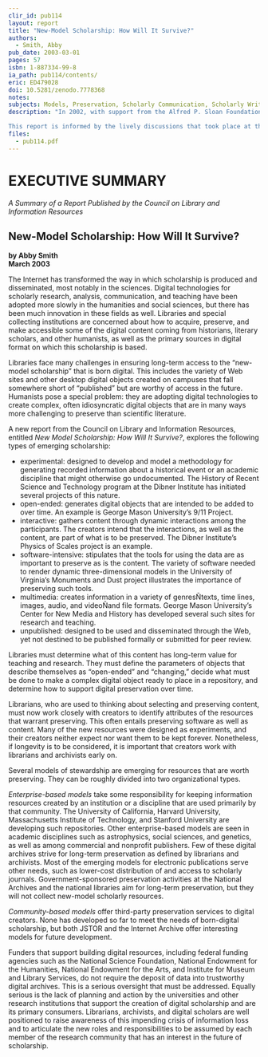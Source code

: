 ```yaml
---
clir_id: pub114
layout: report
title: "New-Model Scholarship: How Will It Survive?"
authors: 
  - Smith, Abby
pub_date: 2003-03-01
pages: 57
isbn: 1-887334-99-8
ia_path: pub114/contents/
eric: ED479028
doi: 10.5281/zenodo.7778368
notes:
subjects: Models, Preservation, Scholarly Communication, Scholarly Writing, Scholarship, World Wide Web
description: "In 2002, with support from the Alfred P. Sloan Foundation, CLIR hosted a meeting of scholars, librarians, archivists, technologists, publishers, and funders to discuss the preservation of digital scholarly resources. The goal of the workshop was to identify the needs of various stakeholders-Web site creators; distributors and publishers of digital materials; representatives of archives, libraries, and repositories that want to collect these sites and make them available; end users; and anyone in the chain of scholarly communication who might want to discover and use these works for their own purposes-and to agree on common approaches to meeting those needs.

This report is informed by the lively discussions that took place at that conference, and by two papers that were circulated in advance and which are included as Appendixes. The author describes the scope of problems posed by preserving Web-based scholarly resources. It focuses on “new-model scholarship”-scholarship that is born digital and constitutes an important source for present and future research and teaching. The new-model scholarship is, specifically, the variety of Web sites and other desktop digital objects that faculty and graduate students are creating that fall somewhere short of “published” but are worthy of access into the future."
files:
  - pub114.pdf
---
```


# EXECUTIVE SUMMARY

_A Summary of a Report Published by the Council on Library and Information Resources_

New-Model Scholarship: How Will It Survive?
-------------------------------------------

**by Abby Smith  
March 2003**

The Internet has transformed the way in which scholarship is produced and disseminated, most notably in the sciences. Digital technologies for scholarly research, analysis, communication, and teaching have been adopted more slowly in the humanities and social sciences, but there has been much innovation in these fields as well. Libraries and special collecting institutions are concerned about how to acquire, preserve, and make accessible some of the digital content coming from historians, literary scholars, and other humanists, as well as the primary sources in digital format on which this scholarship is based.

Libraries face many challenges in ensuring long-term access to the “new-model scholarship” that is born digital. This includes the variety of Web sites and other desktop digital objects created on campuses that fall somewhere short of “published” but are worthy of access in the future. Humanists pose a special problem: they are adopting digital technologies to create complex, often idiosyncratic digital objects that are in many ways more challenging to preserve than scientific literature.

A new report from the Council on Library and Information Resources, entitled _New Model Scholarship: How Will It Survive?_, explores the following types of emerging scholarship:

* experimental: designed to develop and model a methodology for generating recorded information about a historical event or an academic discipline that might otherwise go undocumented. The History of Recent Science and Technology program at the Dibner Institute has initiated several projects of this nature.
* open-ended: generates digital objects that are intended to be added to over time. An example is George Mason University’s 9/11 Project.
* interactive: gathers content through dynamic interactions among the participants. The creators intend that the interactions, as well as the content, are part of what is to be preserved. The Dibner Institute’s Physics of Scales project is an example.
* software-intensive: stipulates that the tools for using the data are as important to preserve as is the content. The variety of software needed to render dynamic three-dimensional models in the University of Virginia’s Monuments and Dust project illustrates the importance of preserving such tools.
* multimedia: creates information in a variety of genresÑtexts, time lines, images, audio, and videoÑand file formats. George Mason University’s Center for New Media and History has developed several such sites for research and teaching.
* unpublished: designed to be used and disseminated through the Web, yet not destined to be published formally or submitted for peer review.

Libraries must determine what of this content has long-term value for teaching and research. They must define the parameters of objects that describe themselves as “open-ended” and “changing,” decide what must be done to make a complex digital object ready to place in a repository, and determine how to support digital preservation over time.

Librarians, who are used to thinking about selecting and preserving content, must now work closely with creators to identify attributes of the resources that warrant preserving. This often entails preserving software as well as content. Many of the new resources were designed as experiments, and their creators neither expect nor want them to be kept forever. Nonetheless, if longevity is to be considered, it is important that creators work with librarians and archivists early on.

Several models of stewardship are emerging for resources that are worth preserving. They can be roughly divided into two organizational types.

_Enterprise-based models_ take some responsibility for keeping information resources created by an institution or a discipline that are used primarily by that community. The University of California, Harvard University, Massachusetts Institute of Technology, and Stanford University are developing such repositories. Other enterprise-based models are seen in academic disciplines such as astrophysics, social sciences, and genetics, as well as among commercial and nonprofit publishers. Few of these digital archives strive for long-term preservation as defined by librarians and archivists. Most of the emerging models for electronic publications serve other needs, such as lower-cost distribution of and access to scholarly journals. Government-sponsored preservation activities at the National Archives and the national libraries aim for long-term preservation, but they will not collect new-model scholarly resources.

_Community-based models_ offer third-party preservation services to digital creators. None has developed so far to meet the needs of born-digital scholarship, but both JSTOR and the Internet Archive offer interesting models for future development.

Funders that support building digital resources, including federal funding agencies such as the National Science Foundation, National Endowment for the Humanities, National Endowment for the Arts, and Institute for Museum and Library Services, do not require the deposit of data into trustworthy digital archives. This is a serious oversight that must be addressed. Equally serious is the lack of planning and action by the universities and other research institutions that support the creation of digital scholarship and are its primary consumers. Librarians, archivists, and digital scholars are well positioned to raise awareness of this impending crisis of information loss and to articulate the new roles and responsibilities to be assumed by each member of the research community that has an interest in the future of scholarship.
